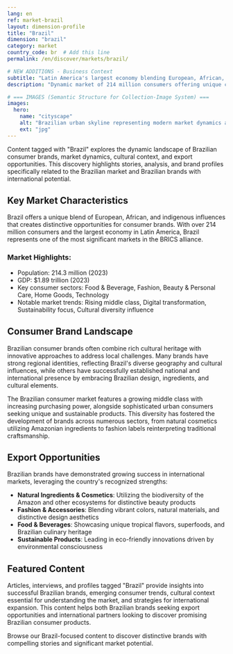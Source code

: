 ```yaml
---
lang: en
ref: market-brazil
layout: dimension-profile
title: "Brazil"
dimension: "brazil"
category: market
country_code: br  # Add this line
permalink: /en/discover/markets/brazil/

# NEW ADDITIONS - Business Context
subtitle: "Latin America's largest economy blending European, African, and indigenous influences creating distinctive consumer opportunities"
description: "Dynamic market of 214 million consumers offering unique cultural fusion, rising middle class, and exceptional export potential."

# === IMAGES (Semantic Structure for Collection-Image System) ===
images:
  hero:
    name: "cityscape"
    alt: "Brazilian urban skyline representing modern market dynamics and business environment"
    ext: "jpg"
---
```


Content tagged with "Brazil" explores the dynamic landscape of Brazilian consumer brands, market dynamics, cultural context, and export opportunities. This discovery highlights stories, analysis, and brand profiles specifically related to the Brazilian market and Brazilian brands with international potential.

## Key Market Characteristics

Brazil offers a unique blend of European, African, and indigenous influences that creates distinctive opportunities for consumer brands. With over 214 million consumers and the largest economy in Latin America, Brazil represents one of the most significant markets in the BRICS alliance.

### Market Highlights:
- Population: 214.3 million (2023)
- GDP: $1.89 trillion (2023)
- Key consumer sectors: Food & Beverage, Fashion, Beauty & Personal Care, Home Goods, Technology
- Notable market trends: Rising middle class, Digital transformation, Sustainability focus, Cultural diversity influence

## Consumer Brand Landscape

Brazilian consumer brands often combine rich cultural heritage with innovative approaches to address local challenges. Many brands have strong regional identities, reflecting Brazil's diverse geography and cultural influences, while others have successfully established national and international presence by embracing Brazilian design, ingredients, and cultural elements.

The Brazilian consumer market features a growing middle class with increasing purchasing power, alongside sophisticated urban consumers seeking unique and sustainable products. This diversity has fostered the development of brands across numerous sectors, from natural cosmetics utilizing Amazonian ingredients to fashion labels reinterpreting traditional craftsmanship.

## Export Opportunities

Brazilian brands have demonstrated growing success in international markets, leveraging the country's recognized strengths:

- **Natural Ingredients & Cosmetics**: Utilizing the biodiversity of the Amazon and other ecosystems for distinctive beauty products
- **Fashion & Accessories**: Blending vibrant colors, natural materials, and distinctive design aesthetics
- **Food & Beverages**: Showcasing unique tropical flavors, superfoods, and Brazilian culinary heritage
- **Sustainable Products**: Leading in eco-friendly innovations driven by environmental consciousness

## Featured Content

Articles, interviews, and profiles tagged "Brazil" provide insights into successful Brazilian brands, emerging consumer trends, cultural context essential for understanding the market, and strategies for international expansion. This content helps both Brazilian brands seeking export opportunities and international partners looking to discover promising Brazilian consumer products.

Browse our Brazil-focused content to discover distinctive brands with compelling stories and significant market potential.
